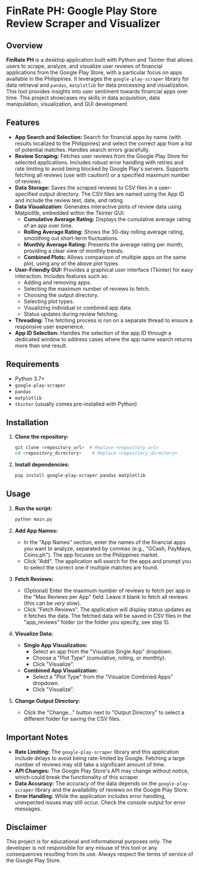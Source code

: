 # FinRate PH: Google Play Store Review Scraper and Visualizer

## Overview

**FinRate PH** is a desktop application built with Python and Tkinter that allows users to scrape, analyze, and visualize user reviews of financial applications from the Google Play Store, with a particular focus on apps available in the Philippines.  It leverages the `google-play-scraper` library for data retrieval and `pandas`, `matplotlib` for data processing and visualization. This tool provides insights into user sentiment towards financial apps over time. This project showcases my skills in data acquisition, data manipulation, visualization, and GUI development.

## Features

*   **App Search and Selection:**  Search for financial apps by name (with results localized to the Philippines) and select the correct app from a list of potential matches.  Handles search errors gracefully.
*   **Review Scraping:** Fetches user reviews from the Google Play Store for selected applications.  Includes robust error handling with retries and rate limiting to avoid being blocked by Google Play's servers. Supports fetching all reviews (use with caution!) or a specified maximum number of reviews.
*   **Data Storage:** Saves the scraped reviews to CSV files in a user-specified output directory. The CSV files are named using the App ID and include the review text, date, and rating.
*   **Data Visualization:** Generates interactive plots of review data using Matplotlib, embedded within the Tkinter GUI:
    *   **Cumulative Average Rating:**  Displays the cumulative average rating of an app over time.
    *   **Rolling Average Rating:** Shows the 30-day rolling average rating, smoothing out short-term fluctuations.
    *   **Monthly Average Rating:** Presents the average rating per month, providing a clear view of monthly trends.
    *   **Combined Plots:**  Allows comparison of multiple apps on the same plot, using any of the above plot types.
*   **User-Friendly GUI:**  Provides a graphical user interface (Tkinter) for easy interaction.  Includes features such as:
    *   Adding and removing apps.
    *   Selecting the maximum number of reviews to fetch.
    *   Choosing the output directory.
    *   Selecting plot types.
    *   Visualizing individual or combined app data.
    *   Status updates during review fetching.
* **Threading:** The fetching process is run on a separate thread to ensure a responsive user experience.
* **App ID Selection:** Handles the selection of the app ID through a dedicated window to address cases where the app name search returns more than one result.

## Requirements

*   Python 3.7+
*   `google-play-scraper`
*   `pandas`
*   `matplotlib`
*   `tkinter` (usually comes pre-installed with Python)

## Installation

1.  **Clone the repository:**

    ```bash
    git clone <repository_url>  # Replace <repository_url>
    cd <repository_directory>    # Replace <repository_directory>
    ```

2.  **Install dependencies:**

    ```bash
    pip install google-play-scraper pandas matplotlib
    ```

## Usage

1.  **Run the script:**

    ```bash
    python main.py
    ```

2.  **Add App Names:**
    *   In the "App Names" section, enter the names of the financial apps you want to analyze, separated by commas (e.g., "GCash, PayMaya, Coins.ph").  The app focuses on the Philippines market.
    *   Click "Add".  The application will search for the apps and prompt you to select the correct one if multiple matches are found.

3.  **Fetch Reviews:**
    *   (Optional) Enter the maximum number of reviews to fetch per app in the "Max Reviews per App" field.  Leave it blank to fetch all reviews (this can be *very* slow).
    *   Click "Fetch Reviews".  The application will display status updates as it fetches the data.  The fetched data will be saved in CSV files in the "app_reviews" folder (or the folder you specify, see step 5).

4.  **Visualize Data:**
    *   **Single App Visualization:**
        *   Select an app from the "Visualize Single App" dropdown.
        *   Choose a "Plot Type" (cumulative, rolling, or monthly).
        *   Click "Visualize".
    *   **Combined App Visualization:**
        *   Select a "Plot Type" from the "Visualize Combined Apps" dropdown.
        *   Click "Visualize".

5.  **Change Output Directory:**
    *   Click the "Change..." button next to "Output Directory" to select a different folder for saving the CSV files.

## Important Notes

*   **Rate Limiting:**  The `google-play-scraper` library and this application include delays to avoid being rate-limited by Google.  Fetching a large number of reviews may still take a significant amount of time.
*   **API Changes:**  The Google Play Store's API may change without notice, which could break the functionality of this scraper.
*   **Data Accuracy:**  The accuracy of the data depends on the `google-play-scraper` library and the availability of reviews on the Google Play Store.
*   **Error Handling:**  While the application includes error handling, unexpected issues may still occur.  Check the console output for error messages.

## Disclaimer

This project is for educational and informational purposes only.  The developer is not responsible for any misuse of this tool or any consequences resulting from its use.  Always respect the terms of service of the Google Play Store.
